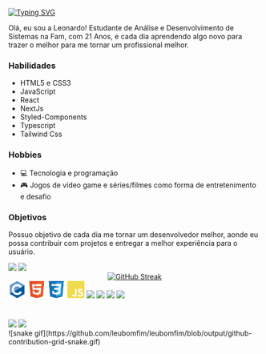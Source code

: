 [![Typing SVG](https://readme-typing-svg.demolab.com?font=Fira+Code&size=26&duration=2000&pause=1000&width=435&lines=Leonardo+Soares+Bomfim+Silva)](https://git.io/typing-svg)

Olá, eu sou a Leonardo! Estudante de Análise e Desenvolvimento de Sistemas na Fam, com 21 Anos, e cada dia aprendendo algo novo para trazer o melhor para me tornar um profissional melhor.

### Habilidades
- HTML5 e CSS3
- JavaScript
- React
- NextJs
- Styled-Components
- Typescript
- Tailwind Css

### Hobbies

- 💻 Tecnologia e programação
- 🎮 Jogos de vídeo game e séries/filmes como forma de entretenimento e desafio

### Objetivos
Possuo objetivo de cada dia me tornar um desenvolvedor melhor, aonde eu possa contribuir com projetos e entregar a melhor experiência para o usuário.
  
<div>
<img height="180em" src="https://github-readme-stats.vercel.app/api?username=leubomfim&bg_color=30,000000,5086FA&title_color=fff&text_color=fff&include_all_commits=true&count_private=true"/>
<img height="180em" src="https://github-readme-stats.vercel.app/api/top-langs/?username=leubomfim&layout=compact&langs_count-16&bg_color=30,5086FA,000000&title_color=fff&text_color=fff"/>
</div>

<center>
<div>
<a href="https://git.io/streak-stats"><img src="https://github-readme-streak-stats.herokuapp.com?user=leubomfim&theme=tokyonight&hide_border=true" alt="GitHub Streak" /></a>
</div>
</center>

<div>
<img height="35em" src="https://raw.githubusercontent.com/devicons/devicon/master/icons/c/c-original.svg">  
<img height="35em" src="https://raw.githubusercontent.com/devicons/devicon/master/icons/html5/html5-original.svg"/>
<img height="35em" src="https://raw.githubusercontent.com/devicons/devicon/master/icons/css3/css3-original.svg"/>
<img height="35em" src="https://raw.githubusercontent.com/devicons/devicon/master/icons/javascript/javascript-plain.svg">
<img height="35em" src="https://cdn.jsdelivr.net/gh/devicons/devicon@latest/icons/react/react-original.svg" />
<img height="35em" src="https://cdn.jsdelivr.net/gh/devicons/devicon@latest/icons/typescript/typescript-original.svg" />    
<img height="35em" src="https://cdn.jsdelivr.net/gh/devicons/devicon@latest/icons/nextjs/nextjs-original.svg" />      
<img height="35em" src="https://cdn.jsdelivr.net/gh/devicons/devicon@latest/icons/tailwindcss/tailwindcss-original.svg" />
</div>

#

<div>
<!-- <a href="https://nebulosadev.vercel.app/" target="_blank"><img height="30em" src="https://img.shields.io/badge/Meu Portifolio-009900?style=for-the-badge&logo=Portifolio&logoColor=000" target="_blank"></a> -->
<a href ="mailto:leosoares.me@gmail.com" target="_blank"><img height="30em" src="https://img.shields.io/badge/-Gmail-D14836?style=for-the-badge&logo=gmail&logoColor=white" target="_blank" ></a>
<a href="https://www.linkedin.com/in/leonardo-bomfim-/" target="_blank"><img height="30em" src="https://img.shields.io/badge/-LinkedIn-0077B5?style=for-the badge&logo=linkedin&logoColor=white" target="_blank"></a> 
</div>
![snake gif](https://github.com/leubomfim/leubomfim/blob/output/github-contribution-grid-snake.gif)
